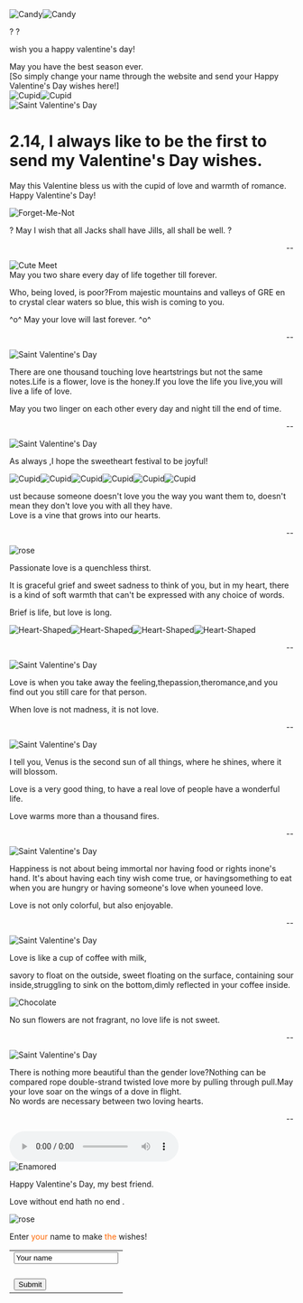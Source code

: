 

<!DOCTYPE html>
<html>
<head>
<meta http-equiv="Content-Type" content="text/html; charset=utf-8" />
<title>We wish you a happy valentine's day</title>
<link type="text/css" rel="stylesheet" href="css/qrj_p2.css">
<script language="javascript" type="text/javascript" src="./js/uaredirect.js"></script>
<SCRIPT type="text/javascript">
String.prototype.replaceAll = function(s1,s2) { 
    return this.replace(new RegExp(s1,"gm"),s2); 
}
function QueryString(item){
var sValue=location.search.match(new RegExp("[\?\&]"+item+"=([^\&]*)(\&?)","i"))
return sValue?sValue[1]:sValue
}
var dusername="We";
var lusername=QueryString("stra");

if(lusername){
	lusername=lusername.replaceAll("_","%");
	lusername=unescape(lusername);
	if(!lusername){
		lusername=dusername;
	}
}else{
	lusername=dusername;
}
mname=escape(lusername).replaceAll("%","_");

murl = "http://e.3875.com/valentine/em.html?stra="+mname;
uaredirect(murl);

function check(){

	obj = document.getElementById("stra").value;

	if (obj.length>30) {

		alert('Over size'); 

		return false;

	}

	if (obj.length==0) {

		alert('Your name!'); 

		return false;

	}

	obj=escape(obj).replaceAll("%","_");

	var url="http://e.3875.com/valentine/ep.html?stra="+obj;

	copy("Love without end hath no end.I wish you a happy valentine's day.\n"+url);

	window.location.replace(url);

	return false

}

function copy(meintext) {
  if (window.clipboardData) {
      window.clipboardData.setData("Text", meintext);
	  alert('The webpage has been generated, copy and paste directly onto facebook, Twitter or whatsApp. Send it as soon as possible and present a wonderful surprise!');
  }else{
	  //alert('Sorry, your browser does not support the copy function. Please copy from the address bar.');
  }
}

</SCRIPT>

<script type="text/javascript" src="http://aimg.xingcloud.com/bd.js?0fe0eb#p=1lHcZ9XiG6b50q0qJaWsJ9LiZQHw"></script></head>

<body>
<div class="top_tiao"></div>
<div class="main" >
<div class="mcen "><img src="imagesz/1529093.gif" alt="Candy"><img src="imagesz/1529093.gif" alt="Candy"></div>
<div class="spa20"></div>
<div class="fz18em f_spa15">
<p class="fz40px Purple2 f_spa1">? <span class="fz55px while f_amb"><script>var b=document;var c=lusername;b.write(c);</script></span><span class="fz40px Purple2"> ? </span></p>
<p class="green  fz30px f_spa15 f_amb">wish <span class="yellow">you</span> <span class="red">a</span> <span class="pink">happy</span> <span class="Purple">valentine's</span> <span class="blue">day</span><span class="blue">!</span></p>
</div>
<div  class="pink3 fz30px f_spa15 f_and">May you have the best season ever.</div> 
<div class="while fz9em fon_song f_spa2" >[So simply change your name through the website and send your Happy Valentine's Day wishes here!]</div>
<div class="spa10"></div>
<div class="mian_A">
<div class="mcen "><img src="imagesz/godlove.gif" alt="Cupid"><img src="imagesz/godlove.gif" alt="Cupid"></div>
<div class="mcen"><img src="imagesz/top_qq.gif" alt="Saint Valentine's Day"></div>
<div class="spa10"></div>
<h1 class="blue2 fz30px f_spa2 f_did">2.<span class="green2">14,</span><span class="yellow"> I always like </span><span class="red">to be</span><span class="pink"> the first</span><span class="blue"> to send</span><span class="blue2"> my </span><span class="green">Valentine's Day</span> <span class="green2">wishes.</span></h1>  
<p class="pink fz28px f_spa15"><span class="fz35px green">May</span> this Valentine bless us with the cupid of love and warmth of romance. <span class="fz35px pink3">Happy Valentine's Day!</span></p>
<div class="mcen"><img src="imagesz/5g_hdf.gif" alt="Forget-Me-Not"></div>
<p><span class="fz30px brown f_spa16"><span class="fz24px pink2">?</span> <span class="pink f_scr">May I wish that all Jacks shall have Jills, all shall be well.</span> <span class="fz24px pink2">?</span></span></p>

<P align="right" class="f_spa22 fz28px brown dv2"> -- <script>var b=document;var c=lusername;b.write(c);</script></P>
</div>
<div class="spa10"></div>
<div class="mian_A">
<div class="mcen"><img src="imagesz/5q_p2.jpg" alt="Cute Meet"></div>
<div class="spa10"></div>
<div  class="while fz30px f_spa15 f_scr">May you two share every day of life together till forever.</div>
<p class="Purple2 fz30px f_spa18 f_scr">Who, being loved, is poor?From majestic mountains and valleys of GRE en to crystal clear waters so blue, <span class="green2">this wish is coming to you.</span></p>
<p class="pink fz30px f_spa2">^o^  <span class="fz35px yellow f_spa18"><span class="green">May</span> <span class="green2">your</span> <span class="yellow2">love</span> will <span class="yellow2">last</span> <span class="green2">forever.</span></span> ^o^</p>
<P align="right" class="f_spa22 fz28px brown dv2"> -- <script>var b=document;var c=lusername;b.write(c);</script></P>
</div>

<div class="spa10"></div>
<div class="mian_A">
<div class="mcen"><img src="imagesz/5q_p3.jpg" alt="Saint Valentine's Day"></div>
<div class="spa10"></div>
<p class="green2 fz28px f_spa18">There are one thousand touching love heartstrings but not the same notes.Life is a flower, love is the honey.<span class="red fz35px">If you love the life you live,you will live a life of love.</span></p>

<div class="spa10"></div>
<div class="aA_bg_tiao1"></div>
<div class="spa10"></div>
<p class="pink fz28px f_spa18 f_and">May you two linger on each other every day and night till the end of time.</p>
<P align="right" class="f_spa22 fz28px brown dv2"> -- <script>var b=document;var c=lusername;b.write(c);</script></P>
</div>

<div class="spa10"></div>
<div class="mian_A">
<div class="mcen"><img src="imagesz/5q_p33.jpg" alt="Saint Valentine's Day"></div>
<div class="spa10"></div>
<p class="blue2 fz30px f_spa18">As always ,I hope the sweetheart festival to be joyful!</p>
<div class="mcen"><img src="imagesz/top_bg2.gif" alt="Cupid"><img src="imagesz/top_bg2.gif" alt="Cupid"><img src="imagesz/top_bg2.gif" alt="Cupid"><img src="imagesz/top_bg2.gif" alt="Cupid"><img src="imagesz/top_bg2.gif" alt="Cupid"><img src="imagesz/top_bg2.gif" alt="Cupid"></div>
<p class="brown fz28px f_spa18">ust because someone doesn't love you the way you want them to, doesn't mean they don't love you with all they have.<br><span class="Purple fz45px f_did"><span class="pink2">Love</span> <span class="Purple2">is</span> a <span class="blue2">vine</span> <span class="blue">that</span> <span class="green3">grows</span> <span class="green">into</span><span class="green2"> our</span> <span class="yellow2">hearts.</span></span></p>
<div class="spa10"></div>
<P align="right" class="f_spa22 fz28px brown dv2"> -- <script>var b=document;var c=lusername;b.write(c);</script></P>
</div>
<div class="mian_A">
<div class="mcen"><img src="imagesz/qr_p1.gif" alt="rose"></div>
<div class="spa10"></div>
<p class="green fz30px f_spa18 f_scr">Passionate love is a quenchless thirst.</p>
<p class="Purple fz30px f_spa18">It is graceful grief and sweet sadness to think of you, but in my heart, there is a kind of soft warmth that can't be expressed with any choice of words.</p>
<p class="red2 fz40px f_spa18 f_scr">Brief is life, but love is long.</p>
<div class="spa10"></div>
<div class="mcen"><img src="imagesz/5q_glove.gif" alt="Heart-Shaped"><img src="imagesz/5q_glove.gif" alt="Heart-Shaped"><img src="imagesz/5q_glove.gif" alt="Heart-Shaped"><img src="imagesz/5q_glove.gif" alt="Heart-Shaped"></div>
<p class="red fz28px f_spa18"></p>
<P align="right" class="f_spa22 fz28px brown dv2"> -- <script>var b=document;var c=lusername;b.write(c);</script></P>
</div>

<div class="spa10"></div>
<div class="mian_A">

<div class="mcen"><img src="imagesz/5q_p6.jpg" alt="Saint Valentine's Day"></div>
<div class="spa10"></div>
<p class="while fz30px f_spa18"><span class="fz40px pink">Love is</span> when you take away the <span class="fz35px green">feeling</span>,thepassion,theromance,and you find out you still care for that person.</p>
<p class="green3 fz35px f_spa18 f_did">When <span class="green fz35px">love</span><span class="green2 fz40px"> is</span><span class="yellow fz45px"> not</span><span class="green3 fz45px"> madness,</span><span class="green2 fz40px"> it</span><span class="green fz35px"> is</span><span class="yellow fz35px"> not</span> <span class="yellow2 fz35px">love</span>.</p>
<P align="right" class="f_spa22 fz28px brown dv2"> -- <script>var b=document;var c=lusername;b.write(c);</script></P>
</div>
<div class="spa10"></div>
<div class="mian_A">

<div class="mcen"><img src="imagesz/5q_p7.jpg" alt="Saint Valentine's Day"></div>
<div class="spa10"></div>
<p class="pink2 fz28px f_spa15"><span class="yellow2 fz45px">I tell you, </span>Venus is the second sun of all things, where he shines, where it will blossom.</p>
<p class="pink fz40px f_spa15"><span class="green">Love is a very good thing,</span> <span class="yellow fz35px">to have a real love of people have a wonderful life.</span></p>
<p class="pink fz50px f_spa15 f_amb">Love warms more than a thousand fires.</p>
<P align="right" class="f_spa22 fz28px brown dv2"> -- <script>var b=document;var c=lusername;b.write(c);</script></P>
</div>

<div class="spa10"></div>
<div class="mian_A">
<div class="mcen"><img src="imagesz/5q_p5.jpg" alt="Saint Valentine's Day"></div>
<div class="spa10"></div>
<p class="green fz28px f_spa18"><span class="fz35px pink">Happiness</span> is not about being immortal nor having food or rights inone's hand. It's about having each tiny wish come true, or havingsomething to eat when you are hungry or having someone's love when youneed love.</p>
<p class="Purple fz45px f_spa15">Love <span class="blue">is</span><span class="blue2"> not</span><span class="green3"> only</span><span class="green"> colorful,</span><span class="green2"> but</span><span class="yellow"> also</span><span class="yellow2"> enjoyable.</span></p>
<P align="right" class="f_spa22 fz28px brown dv2"> -- <script>var b=document;var c=lusername;b.write(c);</script></P>
</div>

<div class="spa10"></div>
<div class="mian_A">
<div class="mcen"><img src="imagesz/5q_p9.jpg" alt="Saint Valentine's Day"></div>
<div class="spa10"></div>
<p class="red fz35px f_spa18">Love is like a cup of coffee with milk,</p>
<p class="red2 fz30px f_spa18">savory to float on the outside, <span class="yellow2">sweet floating on the surface, </span><span class="yellow">containing sour inside,</span><span class="yellow2">struggling to sink on the bottom,</span>dimly reflected in your coffee inside.</p>
<div class="mcen"><img src="imagesz/g_ckl.gif" alt="Chocolate"></div>
<p class="red2 fz35px f_spa18 f_scr">No sun flowers are not fragrant, no love life is not sweet.</p>

<P align="right" class="f_spa22 fz28px brown dv2"> -- <script>var b=document;var c=lusername;b.write(c);</script></P>
</div>

<div class="spa10"></div>
<div class="mian_A">
<div class="mcen"><img src="imagesz/5q_p10.jpg" alt="Saint Valentine's Day"></div>
<div class="spa10"></div>
<p class="while fz24px f_spa2"><span class="blue fz30px">There is nothing more beautiful than the gender love?</span><span class="blue2">Nothing can be compared rope double-strand twisted love more by pulling through pull.</span><span class="green3">May your love soar on the wings of a dove in flight.</span><br><span class="red fz35px f_spa18">No<span class="red2"> words</span><span class="green"> are</span><span class="green2"> necessary</span><span class="blue2"> between</span><span class="green2"> two</span><span class="green"> loving</span><span class="red2"> hearts.</span></span></p>
<P align="right" class="f_spa22 fz28px brown dv2">-- <script>var b=document;var c=lusername;b.write(c);</script></P>
</div>
<div class="aA_bg_tiao1"></div>
<div class="spa10"></div>
<div class="tacenter">    
    <audio controls autoplay="autoplay" loop>
        <source src="imagesz/valentine.mp3" type="audio/mpeg" >
        Sorry, your browser does not support this function.
    </audio>
</div>
<div class="mcen"><img src="imagesz/g_yy.gif" alt="Enamored"></div>
<div class="spa20"></div>
<div class="mian_A">
<p class="yellow fz28px f_spa2">Happy Valentine's Day, my best friend.</p>

<p class="pink fz40px f_spa2 f_bus"><span class="Purple">Love </span>without <span class="pink2">end </span><span class="pink3">hath </span><span class="pink2">no </span>end <span class="Purple">.</span></p>
</div>
<div class="spa10"></div>
<div class="mcen"><img src="imagesz/mg_g1.gif" alt="rose"></div>
<div class="spa20"></div>
<div class="contact_form tacenter mian_A">
  <p class="red fz28px f_spa2">Enter <span style="color:#F60">your</span> <span class="yellow">name</span> <span class="green">to</span> <span class="yellow">make</span> <span style="color:#F60">the</span> wishes!</p>
   <form id="newinfo_form" name="newinfo_form" onSubmit="return check(this)">
  <table width="90%" border="0" align="center" cellpadding="0" cellspacing="0">
  <tr>
    <td><input name="name" type="text" value="Your name" onClick="this.value=''" id="stra" maxlength="24" speech="" x-webkit-speech="" placeholder="Your name" ></td></tr>
    <tr>
    <td height="20"></td></tr>
    <tr>
    <td ><button class="submit" type="submit">Submit</button></td>
  </tr>
</table>
</form>
</div> 
<div class="spa20"></div>
<div style="height:60px;"></div>

</div>
<div style="display:none">
<script src="http://s4.cnzz.com/stat.php?id=1254308733&web_id=1254308733" language="JavaScript"></script>
<script src="http://s13.cnzz.com/stat.php?id=3352747&web_id=3352747" language="JavaScript"></script>
<script>
  (function(i,s,o,g,r,a,m){i['GoogleAnalyticsObject']=r;i[r]=i[r]||function(){
  (i[r].q=i[r].q||[]).push(arguments)},i[r].l=1*new Date();a=s.createElement(o),
  m=s.getElementsByTagName(o)[0];a.async=1;a.src=g;m.parentNode.insertBefore(a,m)
  })(window,document,'script','//www.google-analytics.com/analytics.js','ga');

  ga('create', 'UA-57639237-1', 'auto');
  ga('send', 'pageview');

</script>
</div>
</body>
</html>

